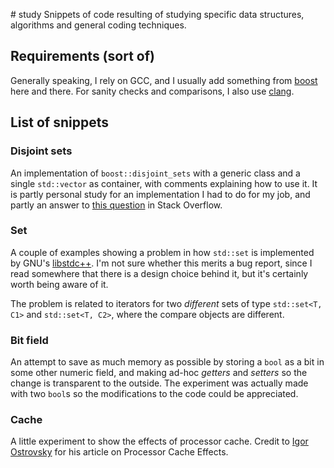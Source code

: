 # study
Snippets of code resulting of studying specific data structures, algorithms and
general coding techniques.

## Requirements (sort of)
Generally speaking, I rely on GCC, and I usually add something from [boost](http://www.boost.org/) here and there. For sanity checks and comparisons, I also use [clang](http://clang.llvm.org/).

## List of snippets

### Disjoint sets
An implementation of `boost::disjoint_sets` with a generic class and a single
`std::vector` as container, with comments explaining how to use it. It is partly
personal study for an implementation I had to do for my job, and partly an
answer to [this
question](http://stackoverflow.com/questions/4134703/understanding-boostdisjoint-sets)
in Stack Overflow.

### Set
A couple of examples showing a problem in how `std::set` is implemented by GNU's
[libstdc++](http://gcc.gnu.org/libstdc++/). I'm not sure whether this merits a
bug report, since I read somewhere that there is a design choice behind it, but
it's certainly worth being aware of it.

The problem is related to iterators for two *different* sets of type
`std::set<T, C1>` and `std::set<T, C2>`, where the compare objects are
different.

### Bit field
An attempt to save as much memory as possible by storing a `bool` as a bit in
some other numeric field, and making ad-hoc *getters* and *setters* so the
change is transparent to the outside. The experiment was actually made with two
`bool`s so the modifications to the code could be appreciated.

### Cache
A little experiment to show the effects of processor cache. Credit to [Igor
Ostrovsky](http://igoro.com/archive/gallery-of-processor-cache-effects/) for his
article on Processor Cache Effects.
